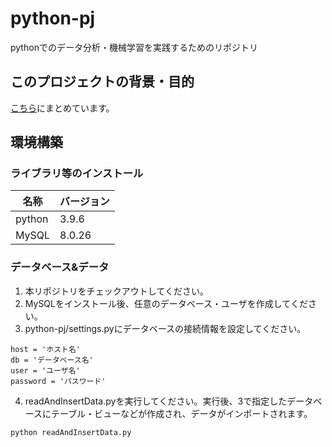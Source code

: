 # python-pj
pythonでのデータ分析・機械学習を実践するためのリポジトリ

## このプロジェクトの背景・目的
[こちら](https://github.com/KentoKodama214/python-pj/wiki)にまとめています。

## 環境構築
### ライブラリ等のインストール
|名称|バージョン|
|---|---|
|python|3.9.6|
|MySQL|8.0.26|

### データベース&データ
1. 本リポジトリをチェックアウトしてください。
2. MySQLをインストール後、任意のデータベース・ユーザを作成してください。
3. python-pj/settings.pyにデータベースの接続情報を設定してください。
```
host = 'ホスト名'
db = 'データベース名'
user = 'ユーザ名'
password = 'パスワード'
```
4. readAndInsertData.pyを実行してください。実行後、3で指定したデータベースにテーブル・ビューなどが作成され、データがインポートされます。
```
python readAndInsertData.py
```